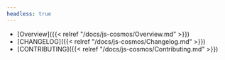 ```yaml
---
headless: true
---
```

- [Overview]({{< relref "/docs/js-cosmos/Overview.md" >}})
- [CHANGELOG]({{< relref "/docs/js-cosmos/Changelog.md" >}})
- [CONTRIBUTING]({{< relref "/docs/js-cosmos/Contributing.md" >}})
